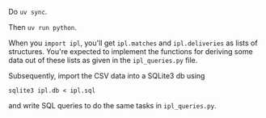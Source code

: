 Do `uv sync`.

Then `uv run python`.

When you `import ipl`, you'll get `ipl.matches` and `ipl.deliveries` 
as lists of structures. You're expected to implement the functions
for deriving some data out of these lists as given in the
`ipl_queries.py` file.

Subsequently, import the CSV data into a SQLite3 db using

`sqlite3 ipl.db < ipl.sql`

and write SQL queries to do the same tasks in `ipl_queries.py`.
